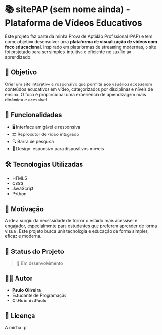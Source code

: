 # 📚 sitePAP (sem nome ainda) - Plataforma de Vídeos Educativos

Este projeto faz parte da minha Prova de Aptidão Profissional (PAP) e tem como objetivo desenvolver uma **plataforma de visualização de vídeos com foco educacional**. Inspirado em plataformas de streaming modernas, o site foi projetado para ser simples, intuitivo e eficiente no auxílio ao aprendizado.

## 🎯 Objetivo

Criar um site interativo e responsivo que permita aos usuários acessarem conteúdos educativos em vídeo, categorizados por disciplinas e níveis de ensino. O foco é proporcionar uma experiência de aprendizagem mais dinâmica e acessível.

## 🚀 Funcionalidades

- 🖥️ Interface amigável e responsiva
- 🎞️ Reprodutor de vídeo integrado
- 🔍 Barra de pesquisa
- 📱 Design responsivo para dispositivos móveis

## 🛠️ Tecnologias Utilizadas

- HTML5
- CSS3
- JavaScript
- Python

## 🧠 Motivação

A ideia surgiu da necessidade de tornar o estudo mais acessível e engajador, especialmente para estudantes que preferem aprender de forma visual. Este projeto busca unir tecnologia e educação de forma simples, eficaz e moderna.

## 📅 Status do Projeto

> 🚧 Em desenvolvimento 

## 👨‍💻 Autor

- **Paulo Oliveira**
- Estudante de Programação
- GitHub: dotPaulo

## 📄 Licença

A minha :p
